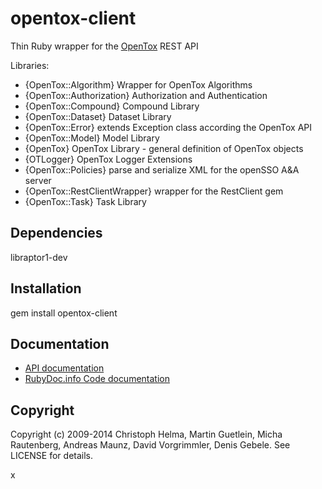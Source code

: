 opentox-client
====================

Thin Ruby wrapper for the [OpenTox](http://www.opentox.org) REST API 

Libraries:

* {OpenTox::Algorithm} Wrapper for OpenTox Algorithms
* {OpenTox::Authorization}  Authorization and Authentication
* {OpenTox::Compound} Compound Library
* {OpenTox::Dataset} Dataset Library
* {OpenTox::Error} extends Exception class according the OpenTox API
* {OpenTox::Model} Model Library
* {OpenTox} OpenTox Library - general definition of OpenTox objects
* {OTLogger} OpenTox Logger Extensions
* {OpenTox::Policies} parse and serialize XML for the openSSO A&A server  
* {OpenTox::RestClientWrapper} wrapper for the RestClient gem
* {OpenTox::Task} Task Library


Dependencies
------------

  libraptor1-dev

Installation
------------

  gem install opentox-client

Documentation
-------------
* [API documentation](http://rdoc.info/gems/opentox-client)
* [RubyDoc.info Code documentation](http://rubydoc.info/github/opentox/opentox-client/development/frames)

Copyright
---------

Copyright (c) 2009-2014 Christoph Helma, Martin Guetlein, Micha Rautenberg, Andreas Maunz, David Vorgrimmler, Denis Gebele. See LICENSE for details.

x